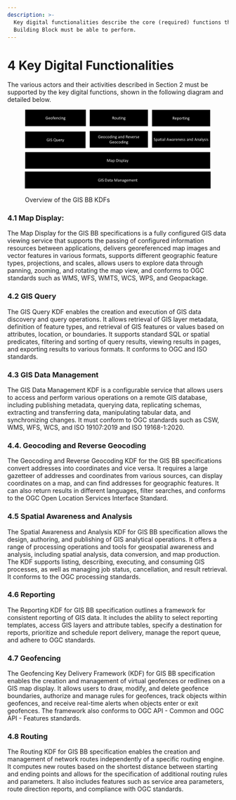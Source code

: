 ```yaml
---
description: >-
  Key digital functionalities describe the core (required) functions that this
  Building Block must be able to perform.
---
```


# 4 Key Digital Functionalities

The various actors and their activities described in Section 2 must be supported by the key digital functions, shown in the following diagram and detailed below.

<figure><img src=".gitbook/assets/image (2).png" alt=""><figcaption><p>Overview of the GIS BB KDFs</p></figcaption></figure>

### **4.1 Map Display**:

The Map Display for the GIS BB specifications is a fully configured GIS data viewing service that supports the passing of configured information resources between applications, delivers georeferenced map images and vector features in various formats, supports different geographic feature types, projections, and scales, allows users to explore data through panning, zooming, and rotating the map view, and conforms to OGC standards such as WMS, WFS, WMTS, WCS, WPS, and Geopackage.

### **4.2 GIS Query**

The GIS Query KDF enables the creation and execution of GIS data discovery and query operations. It allows retrieval of GIS layer metadata, definition of feature types, and retrieval of GIS features or values based on attributes, location, or boundaries. It supports standard SQL or spatial predicates, filtering and sorting of query results, viewing results in pages, and exporting results to various formats. It conforms to OGC and ISO standards.

### 4.3 GIS Data Management

The GIS Data Management KDF is a configurable service that allows users to access and perform various operations on a remote GIS database, including publishing metadata, querying data, replicating schemas, extracting and transferring data, manipulating tabular data, and synchronizing changes. It must conform to OGC standards such as CSW, WMS, WFS, WCS, and ISO 19107:2019 and ISO 19168-1:2020.

### 4.4. Geocoding and Reverse Geocoding

The Geocoding and Reverse Geocoding KDF for the GIS BB specifications convert addresses into coordinates and vice versa. It requires a large gazetteer of addresses and coordinates from various sources, can display coordinates on a map, and can find addresses for geographic features. It can also return results in different languages, filter searches, and conforms to the OGC Open Location Services Interface Standard.

### 4.5 Spatial Awareness and Analysis

The Spatial Awareness and Analysis KDF for GIS BB specification allows the design, authoring, and publishing of GIS analytical operations. It offers a range of processing operations and tools for geospatial awareness and analysis, including spatial analysis, data conversion, and map production. The KDF supports listing, describing, executing, and consuming GIS processes, as well as managing job status, cancellation, and result retrieval. It conforms to the OGC processing standards.

### 4.6 Reporting

The Reporting KDF for GIS BB specification outlines a framework for consistent reporting of GIS data. It includes the ability to select reporting templates, access GIS layers and attribute tables, specify a destination for reports, prioritize and schedule report delivery, manage the report queue, and adhere to OGC standards.

### 4.7 Geofencing

The Geofencing Key Delivery Framework (KDF) for GIS BB specification enables the creation and management of virtual geofences or redlines on a GIS map display. It allows users to draw, modify, and delete geofence boundaries, authorize and manage rules for geofences, track objects within geofences, and receive real-time alerts when objects enter or exit geofences. The framework also conforms to OGC API - Common and OGC API - Features standards.

### 4.8 Routing

The Routing KDF for GIS BB specification enables the creation and management of network routes independently of a specific routing engine. It computes new routes based on the shortest distance between starting and ending points and allows for the specification of additional routing rules and parameters. It also includes features such as service area parameters, route direction reports, and compliance with OGC standards.
